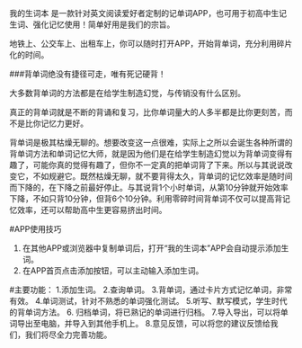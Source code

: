 我的生词本 是一款针对英文阅读爱好者定制的记单词APP，也可用于初高中生记生词、强化记忆使用！简单好用是我们的宗旨。

地铁上、公交车上、出租车上，你可以随时打开APP，开始背单词，充分利用碎片化的时间。

###背单词绝没有捷径可走，唯有死记硬背！

大多数背单词的方法都是在给学生制造幻觉，与传销没有什么区别。

真正的背单词就是不断的背诵和复习，比你单词量大的人多半都是比你更刻苦，而不是比你记忆力更好。

背单词是极其枯燥无聊的。想要改变这一点很难，实际上之所以会诞生各种所谓的背单词方法和单词记忆大师，就是因为他们是在给学生制造幻觉以为背单词变得有趣了，可能你真的觉得有趣了，但你不一定真的把单词背了下来。所以与其说说改变它，不如规避它。既然枯燥无聊，就不要背得太久，背单词的记忆效率是随时间而下降的，在下降之前最好停止。与其说背1个小时单词，从第10分钟就开始效率下降，不如只背10分钟，但背6个10分钟。利用零碎时间背单词不仅可以提高背记忆效率，还可以帮助高中生更容易挤出时间。

#APP使用技巧
1. 在其他APP或浏览器中复制单词后，打开“我的生词本”APP会自动提示添加生词。
2. 在APP首页点击添加按钮，可以主动输入添加生词。

#主要功能：
1.添加生词。
2.查询单词。
3.背单词，通过卡片方式记忆单词，非常有效。
4.单词测试，针对不熟悉的单词强化测试。
5.听写、默写模式，学生时代的背单词方法。
6. 归档单词，将已熟记的单词进行归档。
7.导入导出，可以将单词导出至电脑，并导入到其他手机上。
8.意见反馈，可以将您的建议反馈给我们，我们将尽全力完善功能。
